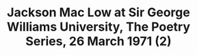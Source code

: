 ---
layout: manifest
title: Jackson Mac Low at Sir George Williams University, The Poetry Series, 26 March
  1971 (2)
manifest_name: jackson-mac-low-at-sir-george-williams-university-the-poetry-series-26-march-1971-2-

---